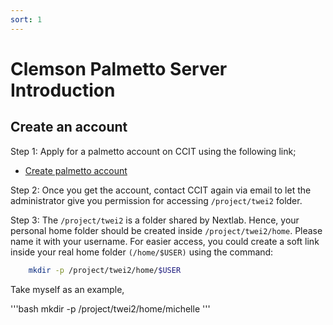 ```yaml
---
sort: 1
---
```



# Clemson Palmetto Server Introduction

## Create an account

Step 1: Apply for a palmetto account on CCIT using the following link;

- [Create palmetto account](http://clemson.cherwellondemand.com/CherwellPortal/IT/One-Step/CITIAccount)

Step 2: Once you get the account, contact CCIT again via email to let the administrator give you permission for accessing `/project/twei2` folder.

Step 3: The `/project/twei2` is a folder shared by Nextlab. Hence, your personal home folder should be created inside `/project/twei2/home`. Please name it with your username. For easier access, you could create a soft link inside your real home folder `(/home/$USER)` using the command:

```bash
    mkdir -p /project/twei2/home/$USER
```

Take myself as an example, 

'''bash
    mkdir -p /project/twei2/home/michelle
'''
